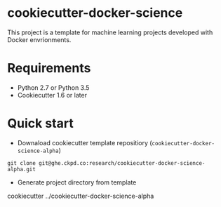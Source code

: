 # cookiecutter-docker-science

This project is a template for machine learning projects developed with Docker envrionments.

# Requirements

* Python 2.7 or Python 3.5
* Cookiecutter 1.6 or later

# Quick start

* Downaload cookiecutter template repositiory (`cookiecutter-docker-science-alpha`)

`git clone git@ghe.ckpd.co:research/cookiecutter-docker-science-alpha.git`

* Generate project directory from template

cookiecutter ../cookiecutter-docker-science-alpha

